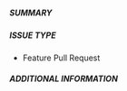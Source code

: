 ##### SUMMARY

<!--- Describe the change below, including rationale and design decisions -->

<!--- HINT: Include "Resolves #nnn" if you are fixing an existing issue -->

##### ISSUE TYPE

<!--- Pick one below and delete the rest -->

- Feature Pull Request

##### ADDITIONAL INFORMATION

<!--- Include additional information to help people understand the change here -->

<!--- Paste verbatim command output below, e.g. before and after your change -->

```paste below

```
